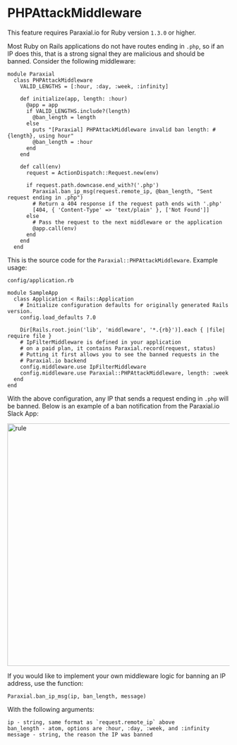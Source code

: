 # PHPAttackMiddleware

This feature requires Paraxial.io for Ruby version `1.3.0` or higher.

Most Ruby on Rails applications do not have routes ending in `.php`, so if an IP does this, that is a strong signal they are malicious and should be banned. Consider the following middleware:

```
module Paraxial
  class PHPAttackMiddleware
    VALID_LENGTHS = [:hour, :day, :week, :infinity]

    def initialize(app, length: :hour)
      @app = app
      if VALID_LENGTHS.include?(length)
        @ban_length = length
      else
        puts "[Paraxial] PHPAttackMiddleware invalid ban length: #{length}, using hour"
        @ban_length = :hour
      end
    end

    def call(env)
      request = ActionDispatch::Request.new(env)

      if request.path.downcase.end_with?('.php')
        Paraxial.ban_ip_msg(request.remote_ip, @ban_length, "Sent request ending in .php")
        # Return a 404 response if the request path ends with '.php'
        [404, { 'Content-Type' => 'text/plain' }, ['Not Found']]
      else
        # Pass the request to the next middleware or the application
        @app.call(env)
      end
    end
  end
```

This is the source code for the `Paraxial::PHPAttackMiddleware`. Example usage:

`config/application.rb`

```
module SampleApp
  class Application < Rails::Application
    # Initialize configuration defaults for originally generated Rails version.
    config.load_defaults 7.0

    Dir[Rails.root.join('lib', 'middleware', '*.{rb}')].each { |file| require file }
    # IpFilterMiddleware is defined in your application
    # on a paid plan, it contains Paraxial.record(request, status)
    # Putting it first allows you to see the banned requests in the 
    # Paraxial.io backend
    config.middleware.use IpFilterMiddleware
    config.middleware.use Paraxial::PHPAttackMiddleware, length: :week
  end
end
```

With the above configuration, any IP that sends a request ending in `.php` will be banned. Below is an example of a ban notification from the Paraxial.io Slack App:

<img src="../assets/php_ban.png" alt="rule" width="550"/>

If you would like to implement your own middleware logic for banning an IP address, use the function:

`Paraxial.ban_ip_msg(ip, ban_length, message)`

With the following arguments:

```
ip - string, same format as `request.remote_ip` above
ban_length - atom, options are :hour, :day, :week, and :infinity 
message - string, the reason the IP was banned
```
